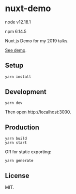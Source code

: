 # nuxt-demo

node v12.18.1

npm 6.14.5

Nuxt.js Demo for my 2019 talks.

[See demo](https://nuxt-demo.surge.sh).

## Setup

```bash
yarn install
```

## Development

```
yarn dev
```

Then open [http://localhost:3000](http://localhost:3000).

## Production

```
yarn build
yarn start
```

OR for static exporting:

```
yarn generate
```

## License

MIT.
